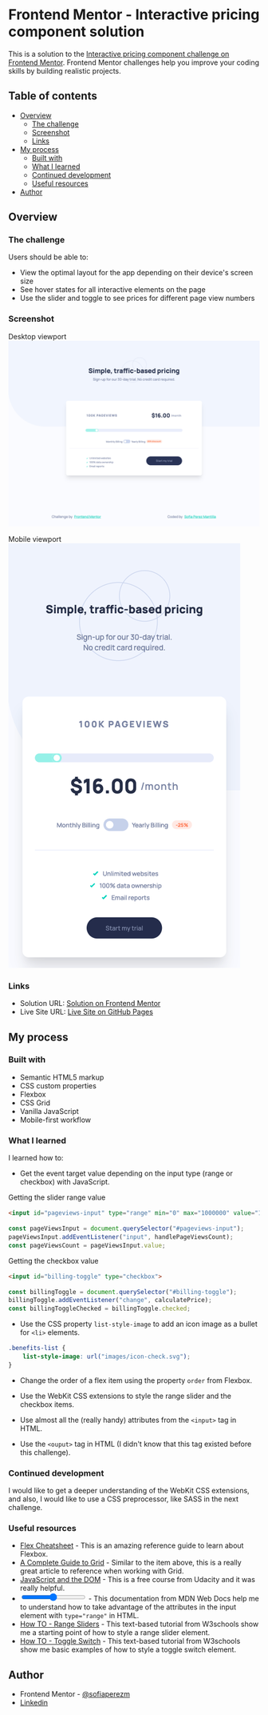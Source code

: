 # Frontend Mentor - Interactive pricing component solution

This is a solution to the [Interactive pricing component challenge on Frontend Mentor](https://www.frontendmentor.io/challenges/interactive-pricing-component-t0m8PIyY8). Frontend Mentor challenges help you improve your coding skills by building realistic projects. 

## Table of contents

- [Overview](#overview)
  - [The challenge](#the-challenge)
  - [Screenshot](#screenshot)
  - [Links](#links)
- [My process](#my-process)
  - [Built with](#built-with)
  - [What I learned](#what-i-learned)
  - [Continued development](#continued-development)
  - [Useful resources](#useful-resources)
- [Author](#author)

## Overview

### The challenge

Users should be able to:

- View the optimal layout for the app depending on their device's screen size
- See hover states for all interactive elements on the page
- Use the slider and toggle to see prices for different page view numbers

### Screenshot

Desktop viewport
![Desktop screenshot](images/desktop-screenshot.png)

Mobile viewport
![Mobile screenshot](images/mobile-screenshot.png)

### Links

- Solution URL: [Solution on Frontend Mentor](https://www.frontendmentor.io/solutions/mobilefirst-interactive-pricing-component-using-vanilla-javascript-I9oW_G1RR)
- Live Site URL: [Live Site on GitHub Pages](https://sofiaperezm.github.io/interactive-pricing-component/)

## My process

### Built with

- Semantic HTML5 markup
- CSS custom properties
- Flexbox
- CSS Grid
- Vanilla JavaScript
- Mobile-first workflow

### What I learned

I learned how to:

- Get the event target value depending on the input type (range or checkbox) with JavaScript.

Getting the slider range value 
```html
<input id="pageviews-input" type="range" min="0" max="1000000" value="100000">
```
```js
const pageViewsInput = document.querySelector("#pageviews-input");
pageViewsInput.addEventListener("input", handlePageViewsCount);
const pageViewsCount = pageViewsInput.value;
```

Getting the checkbox value 
```html
<input id="billing-toggle" type="checkbox">
```
```js
const billingToggle = document.querySelector("#billing-toggle");
billingToggle.addEventListener("change", calculatePrice);
const billingToggleChecked = billingToggle.checked;
```
- Use the CSS property `list-style-image` to add an icon image as a bullet for `<li>` elements.

```css
.benefits-list {
    list-style-image: url("images/icon-check.svg");
}
```

- Change the order of a flex item using the property `order` from Flexbox.

- Use the WebKit CSS extensions to style the range slider and the checkbox items.

- Use almost all the (really handy) attributes from the `<input>` tag in HTML.

- Use the `<ouput>` tag in HTML (I didn't know that this tag existed before this challenge).

### Continued development

I would like to get a deeper understanding of the WebKit CSS extensions, and also, I would like to use a CSS preprocessor, like SASS in the next challenge.

### Useful resources

- [Flex Cheatsheet](https://yoksel.github.io/flex-cheatsheet/) - This is an amazing reference guide to learn about Flexbox.
- [A Complete Guide to Grid](https://css-tricks.com/snippets/css/complete-guide-grid/) - Similar to the item above, this is a really great article to reference when working with Grid.
- [JavaScript and the DOM](https://www.udacity.com/course/javascript-and-the-dom--ud117) - This is a free course from Udacity and it was really helpful.
- [<input type="range">](https://developer.mozilla.org/es/docs/Web/HTML/Element/input/range) - This documentation from MDN Web Docs help me to understand how to take advantage of the attributes in the input element with `type="range"` in HTML.
- [How TO - Range Sliders](https://www.w3schools.com/howto/howto_js_rangeslider.asp) - This text-based tutorial from W3schools show me a starting point of how to style a range slider element.
- [How TO - Toggle Switch](https://www.w3schools.com/howto/howto_css_switch.asp) - This text-based tutorial from W3schools show me basic examples of how to style a toggle switch element.

## Author

- Frontend Mentor - [@sofiaperezm](https://www.frontendmentor.io/profile/sofiaperezm)
- [Linkedin](https://www.linkedin.com/in/sofiaperezmantilla/)

